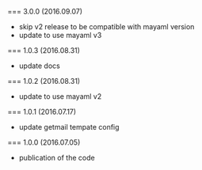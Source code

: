 === 3.0.0 (2016.09.07)

* skip v2 release to be compatible with mayaml version
* update to use mayaml v3

=== 1.0.3 (2016.08.31)

* update docs

=== 1.0.2 (2016.08.31)

* update to use mayaml v2

=== 1.0.1 (2016.07.17)

* update getmail tempate config

=== 1.0.0 (2016.07.05)

* publication of the code
